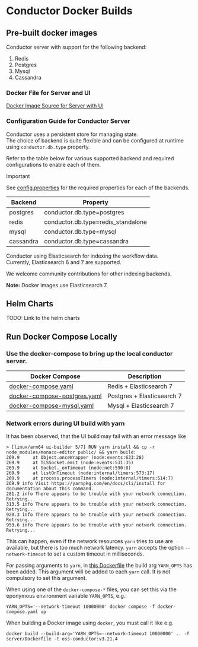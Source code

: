 
# Conductor Docker Builds

## Pre-built docker images

Conductor server with support for the following backend:
1. Redis
2. Postgres
3. Mysql
4. Cassandra

### Docker File for Server and UI

[Docker Image Source for Server with UI](server/Dockerfile)

### Configuration Guide for Conductor Server
Conductor uses a persistent store for managing state.  
The choice of backend is quite flexible and can be configured at runtime using `conductor.db.type` property.

Refer to the table below for various supported backend and required configurations to enable each of them.

> [!IMPORTANT]
> 
> See [config.properties](docker/server/config/config.properties) for the required properties for each of the backends.
>
> | Backend    | Property                           |
> |------------|------------------------------------|
> | postgres   | conductor.db.type=postgres         |
> | redis      | conductor.db.type=redis_standalone |
> | mysql      | conductor.db.type=mysql            |
> | cassandra  | conductor.db.type=cassandra        |    
>

Conductor using Elasticsearch for indexing the workflow data.  
Currently, Elasticsearch 6 and 7 are supported.

We welcome community contributions for other indexing backends.

**Note:** Docker images use Elasticsearch 7.

## Helm Charts
TODO: Link to the helm charts

## Run Docker Compose Locally
### Use the docker-compose to bring up the local conductor server.

| Docker Compose                                               | Description                |
|--------------------------------------------------------------|----------------------------|
| [docker-compose.yaml](docker-compose.yaml)                   | Redis + Elasticsearch 7    |
| [docker-compose-postgres.yaml](docker-compose-postgres.yaml) | Postgres + Elasticsearch 7 |
| [docker-compose-mysql.yaml](docker-compose-mysql.yaml)    | Mysql + Elasticsearch 7    |

### Network errors during UI build with yarn

It has been observed, that the UI build may fail with an error message like

```
> [linux/arm64 ui-builder 5/7] RUN yarn install && cp -r node_modules/monaco-editor public/ && yarn build:
269.9     at Object.onceWrapper (node:events:633:28)
269.9     at TLSSocket.emit (node:events:531:35)
269.9     at Socket._onTimeout (node:net:590:8)
269.9     at listOnTimeout (node:internal/timers:573:17)
269.9     at process.processTimers (node:internal/timers:514:7)
269.9 info Visit https://yarnpkg.com/en/docs/cli/install for documentation about this command.
281.2 info There appears to be trouble with your network connection. Retrying...
313.5 info There appears to be trouble with your network connection. Retrying...
920.3 info There appears to be trouble with your network connection. Retrying...
953.6 info There appears to be trouble with your network connection. Retrying...
```

This can happen, even if the network resources `yarn` tries to use are available, but there is too much network latency. `yarn` accepts the option `--network-timeout` to set a custom timeout in milliseconds.

For passing arguments to `yarn`, in [this Dockerfile](server/Dockerfile) the build arg `YARN_OPTS` has been added. This argument will be added to each `yarn` call. It is not compulsory to set this argument.

When using one of the `docker-compose-*` files, you can set this via the eponymous environment variable `YARN_OPTS`, e.g.:

```
YARN_OPTS='--network-timeout 10000000' docker compose -f docker-compose.yaml up
```

When building a Docker image using `docker`, you must call it like e.g.

```
docker build --build-arg='YARN_OPTS=--network-timeout 10000000' .. -f server/Dockerfile -t oss-conductor:v3.21.4
```
